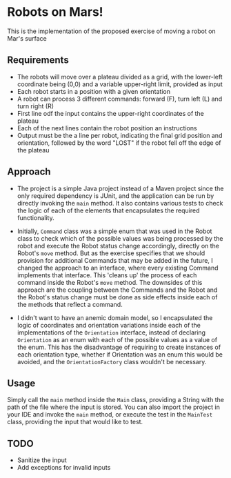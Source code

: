 # Robots on Mars!
This is the implementation of the proposed exercise of moving a robot on Mar's surface

## Requirements
- The robots will move over a plateau divided as a grid, with the lower-left coordinate being (0,0)
and a variable upper-right limit, provided as input
- Each robot starts in a position with a given orientation
- A robot can process 3 different commands: forward (F), turn left (L) and turn right (R)
- First line odf the input contains the upper-right coordinates of the plateau
- Each of the next lines contain the robot position an instructions
- Output must be the a line per robot, indicating the final grid position and orientation,
followed by the word "LOST" if the robot fell off the edge of the plateau

## Approach
- The project is a simple Java project instead of a Maven project since the only 
required dependency is JUnit, and the application can be run by directly 
invoking the `main` method. It also contains various tests to check the logic of each
of the elements that encapsulates the required functionality.

- Initially, `Command` class was a simple enum that was used in the Robot class 
to check which of the possible values was being processed by the robot
and execute the Robot status change accordingly, directly on the Robot's `move` method.
But as the exercise specifies that we should provision for additional Commands that may be added 
in the future, I changed the approach to an interface, where every existing Command implements that 
interface. This 'cleans up' the process of each command inside the Robot's `move` method. 
The downsides of this approach are the coupling between the Commands and the Robot and the Robot's 
status change must be done as side effects inside each of the methods that reflect a command.

- I didn't want to have an anemic domain model, so I encapsulated the logic of 
coordinates and orientation variations inside each of the implementations of the
`Orientation` interface, instead of declaring `Orientation` as an enum with each of the 
possible values as a value of the enum.
This has the disadvantage of requiring to create instances of each orientation type, whether if 
Orientation was an enum this would be avoided, and the `OrientationFactory` class wouldn't
be necessary.

## Usage
Simply call the `main` method inside the `Main` class, providing a String with the path of the file where the input is stored.
You can also import the project in your IDE and invoke the `main` method, or execute the test
in the `MainTest` class, providing the input that would like to test.

## TODO
- Sanitize the input
- Add exceptions for invalid inputs
